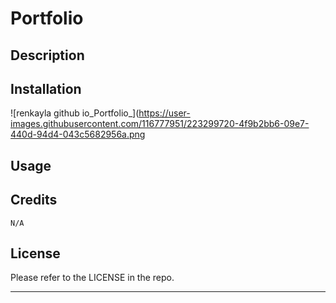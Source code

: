 # Portfolio

## Description




## Installation

  ![renkayla github io_Portfolio_](https://user-images.githubusercontent.com/116777951/223299720-4f9b2bb6-09e7-440d-94d4-043c5682956a.png


## Usage



## Credits

    N/A

## License

Please refer to the LICENSE in the repo.

---
